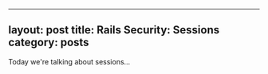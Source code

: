 
---
layout: post
title: Rails Security: Sessions
category: posts
---

Today we're talking about sessions...
